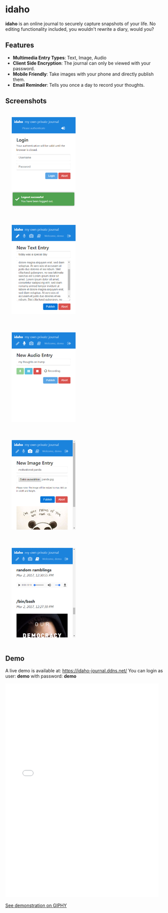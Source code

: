 # idaho

**idaho** is an online journal to securely capture snapshots of your life.
No editing functionality included, you wouldn't rewrite a diary, would you?

## Features
* **Multimedia Entry Types**: Text, Image, Audio
* **Client Side Encryption**: The journal can only be viewed with your password.
* **Mobile Friendly**: Take images with your phone and directly publish them.
* **Email Reminder**: Tells you once a day to record your thoughts.

## Screenshots

<img src="docs/logout.png"
     style="width: 200px; margin: 20px" />

<img src="docs/text.png"
     style="width: 200px; margin: 20px" />

<img src="docs/audio.png"
     style="width: 200px; margin: 20px" />

<img src="docs/image.png"
     style="width: 200px; margin: 20px" />

<img src="docs/read.png"
     style="width: 200px; margin: 20px" />

## Demo

A live demo is available at: https://idaho-journal.ddns.net/ You can login as user: **demo** with password: **demo**

<iframe src="//giphy.com/embed/xUPGclIEq1zdPWcFQA?html5=true" width="480" height="667" frameBorder="0" class="giphy-embed" allowFullScreen></iframe><p><a href="https://giphy.com/gifs/xUPGclIEq1zdPWcFQA">See demonstration on GIPHY</a></p>